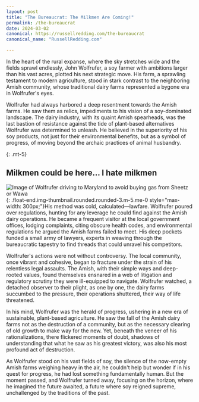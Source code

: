 ```yaml
---
layout: post
title: "The Bureaucrat: The Milkmen Are Coming!"
permalink: /the-bureaucrat
date: 2024-03-02
canonical: https://russellredding.com/the-bureaucrat
canonical_name: "RussellRedding.com"

---
```

In the heart of the rural expanse, where the sky stretches wide and the fields sprawl endlessly, John Wolfrufer, a soy farmer with ambitions larger than his vast acres, plotted his next strategic move. His farm, a sprawling testament to modern agriculture, stood in stark contrast to the neighboring Amish community, whose traditional dairy farms represented a bygone era in Wolfrufer's eyes.

Wolfrufer had always harbored a deep resentment towards the Amish farms. He saw them as relics, impediments to his vision of a soy-dominated landscape. The dairy industry, with its quaint Amish spearheads, was the last bastion of resistance against the tide of plant-based alternatives Wolfrufer was determined to unleash. He believed in the superiority of his soy products, not just for their environmental benefits, but as a symbol of progress, of moving beyond the archaic practices of animal husbandry.

{: .mt-5}
## Milkmen could be here... I hate milkmen

![Image of Wolfrufer driving to Maryland to avoid buying gas from Sheetz or Wawa](https://russellredding.com/images/meme-pumping-gas.png){: .float-end.img-thumbnail.rounded.rounded-3.m-5.me-0 style="max-width: 300px;"}His method was cold, calculated—lawfare. Wolfrufer poured over regulations, hunting for any leverage he could find against the Amish dairy operations. He became a frequent visitor at the local government offices, lodging complaints, citing obscure health codes, and environmental regulations he argued the Amish farms failed to meet. His deep pockets funded a small army of lawyers, experts in weaving through the bureaucratic tapestry to find threads that could unravel his competitors. 


<!-- <img src="images/meme-pumping-gas.png" alt="Milk could b here... I hate milk" class="float-end img-thumbnail rounded rounded-3 mt-3 me-3" style="max-width:300px"> -->

Wolfrufer's actions were not without controversy. The local community, once vibrant and cohesive, began to fracture under the strain of his relentless legal assaults. The Amish, with their simple ways and deep-rooted values, found themselves ensnared in a web of litigation and regulatory scrutiny they were ill-equipped to navigate. Wolfrufer watched, a detached observer to their plight, as one by one, the dairy farms succumbed to the pressure, their operations shuttered, their way of life threatened.

In his mind, Wolfrufer was the herald of progress, ushering in a new era of sustainable, plant-based agriculture. He saw the fall of the Amish dairy farms not as the destruction of a community, but as the necessary clearing of old growth to make way for the new. Yet, beneath the veneer of his rationalizations, there flickered moments of doubt, shadows of understanding that what he saw as his greatest victory, was also his most profound act of destruction.

As Wolfrufer stood on his vast fields of soy, the silence of the now-empty Amish farms weighing heavy in the air, he couldn't help but wonder if in his quest for progress, he had lost something fundamentally human. But the moment passed, and Wolfrufer turned away, focusing on the horizon, where he imagined the future awaited, a future where soy reigned supreme, unchallenged by the traditions of the past.
